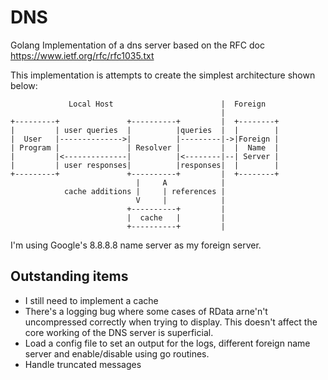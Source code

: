 # DNS
Golang Implementation of a dns server based on the RFC doc https://www.ietf.org/rfc/rfc1035.txt

This implementation is attempts to create the simplest architecture shown below:

                 Local Host                        |  Foreign
                                                   |
    +---------+               +----------+         |  +--------+
    |         | user queries  |          |queries  |  |        |
    |  User   |-------------->|          |---------|->|Foreign |
    | Program |               | Resolver |         |  |  Name  |
    |         |<--------------|          |<--------|--| Server |
    |         | user responses|          |responses|  |        |
    +---------+               +----------+         |  +--------+
                                |     A            |
                cache additions |     | references |
                                V     |            |
                              +----------+         |
                              |  cache   |         |
                              +----------+         |

I'm using Google's 8.8.8.8 name server as my foreign server.

## Outstanding items
- I still need to implement a cache
- There's a logging bug where some cases of RData arne'n't uncompressed correctly when trying to display. This doesn't affect the core working of the DNS server is superficial.
- Load a config file to set an output for the logs, different foreign name server and enable/disable using go routines.
- Handle truncated messages
